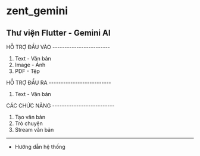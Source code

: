 # zent_gemini

Thư viện Flutter - Gemini AI
----------------------------

HỖ TRỢ ĐẦU VÀO  ------------------------
1. Text - Văn bản
2. Image - Ảnh
3. PDF - Tệp

HỖ TRỢ ĐẦU RA   --------------------------
1. Text - Văn bản

CÁC CHỨC NĂNG   --------------------------
1. Tạo văn bản
2. Trò chuyện
3. Stream văn bản

---------
 - Hướng dẫn hệ thống